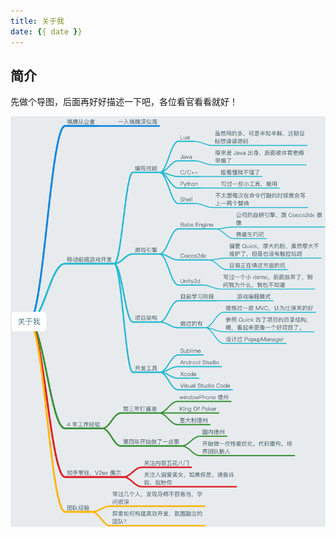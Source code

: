```yaml
---
title: 关于我
date: {{ date }}
---
```


## 简介

先做个导图，后面再好好描述一下吧，各位看官看看就好！

![About Me](../../images/about_me.png)
